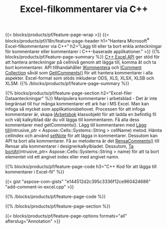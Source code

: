 ﻿---
title: Excel-filkommentarer via C++
url: /sv/cpp/annotation/
description: Lägg till eller ta bort datakommentarer för Excel- och OpenOffice-kalkylblad med C++-biblioteket.
---
{{< blocks/products/pf/feature-page-wrap >}}
{{< blocks/products/pf/i18n/feature-page-header h1="Hantera Microsoft<sup>&reg;</sup> Excel-filkommentarer via C++" h2="Lägg till eller ta bort enkla anteckningar för kommentarer eller kommentarer i C++-baserade applikationer." >}}
{{% blocks/products/pf/feature-page-summary %}}
[C++ Excel API](/cells/cpp/) ger stöd för att hantera anteckningar på cellnivå genom att lägga till, komma åt och ta bort kommentarer. API tillhandahåller [IKommentera](https://apireference.aspose.com/cells/cpp/class/aspose.cells.i_comment) och [IComment Collection](https://apireference.aspose.com/cells/cpp/class/aspose.cells.i_comment_collection) såväl som [GetIComments()](https://apireference.aspose.com/cells/cpp/class/aspose.cells.i_worksheet#ae7cce5f85b7b25a1e5c58df1b613ca5a) för att hantera kommentarer i alla aspekter. Excel-format som stöds inkluderar ODS, XLS, XLSX, XLSB och XLSM.
{{% /blocks/products/pf/feature-page-summary %}}

{{% blocks/products/pf/feature-page-section h2="Excel-filer Dataanteckningar" %}}
Manipulera kommentarer i arbetsblad - Det är inte begränsat till hur många kommentarer ett ark har i MS Excel. Man kan infoga så mycket som applikationsbehovet. Processen för att infoga kommentarer är, skapa [IArbetsbok](https://apireference.aspose.com/cells/cpp/class/aspose.cells.i_workbook) klassobjekt för att ladda en befintlig fil och välj kalkylblad där du vill lägga till kommentaren. Få alla dess kommentarer med getComments(). Lägg till kommentaren med [Lägg till](https://apireference.aspose.com/cells/cpp/class/aspose.cells.i_comment_collection#a3f014415e292fa15c6220e9727dad384)(intrusive_ptr < Aspose::Cells::Systems::String > cellName) metod. Hämta cellindex och använd [setNote](https://apireference.aspose.com/cells/cpp/com.aspose.cells/comment#Note) för att lägga in kommentarer. Dessutom kan API ta bort alla kommentarer. Få av metoderna är det [RensaComments()](https://apireference.aspose.com/cells/cpp/class/aspose.cells.i_worksheet#ad4e0ea291ae60fc1b5d815e520edc6c3) till Rensar alla kommentarer i designerkalkylbladet. Dessutom, [Ta bortAt](https://apireference.aspose.com/cells/cpp/class/aspose.cells.i_worksheet_collection#addabcc7d7d76874694018fb3ba37b72c)(intrusive_ptr< Aspose::Cells::Systems::String > name) för att ta bort elementet vid ett angivet index eller med angivet namn.

{{% blocks/products/pf/feature-page-code h3="C++ Kod för att lägga till kommentarer i Excel-fil" %}}

{{< gist "aspose-com-gists" "e144512d2c395c3336f12ce960424686" "add-comment-in-excel.cpp" >}}

{{% /blocks/products/pf/feature-page-code %}}

{{% /blocks/products/pf/feature-page-section %}}

{{< blocks/products/pf/feature-page-options formats="all" afterslug="Annotation" >}}